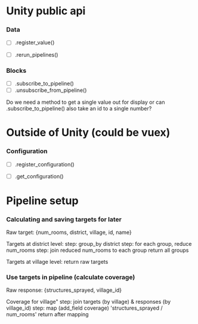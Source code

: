 # Unity public api

### Data
- [ ] .register_value()
- [ ] .rerun_pipelines()


### Blocks
- [ ] .subscribe_to_pipeline()
- [ ] .unsubscribe_from_pipeline()

Do we need a method to get a single value out for display or can .subscribe_to_pipeline() also take an id to a single number?


# Outside of Unity (could be vuex)

### Configuration
- [ ] .register_configuration()
- [ ] .get_configuration()


# Pipeline setup


### Calculating and saving targets for later

Raw target:
{num_rooms, district, village, id, name}

Targets at district level:
  step: group_by district
  step: for each group, reduce num_rooms
  step: join reduced num_rooms to each group
  return all groups

Targets at village level:
  return raw targets


### Use targets in pipeline (calculate coverage)
Raw response:
{structures_sprayed, village_id}

Coverage for village"
  step: join targets (by village) & responses (by village_id)
  step: map (add_field coverage) 'structures_sprayed / num_rooms'
  return after mapping
